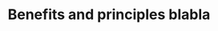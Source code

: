 ---
title: "Benefits and principles blabla"
sidebar_label: "Create account"
description: "Frequently asked questions about sharing information using Codat"
displayed_sidebar: spendInsights
---